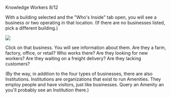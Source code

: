 Knowledge Workers 8/12

With a building selected and the "Who's Inside" tab open, you will see a business or two operating in that location. (If there are no businesses listed, pick a different building.)

![](docs/images/tutorial/economy/tutorial-economy-7-[2].png)

Click on that business. You will see information about them. Are they a farm, factory, office, or retail? Who works there? Are they looking for new workers? Are they waiting on a freight delivery? Are they lacking customers?

(By the way, in addition to the four types of businesses, there are also Institutions. Institutions are organizations that exist to run Amenities. They employ people and have visitors, just like businesses. Query an Amenity an you'll probably see an Institution there.)

